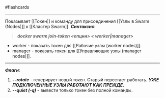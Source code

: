 #flashcards 
***
Показывает [[Токен]] и команду для присоединения [[Узлы в Swarm (Nodes)]] к [[Кластер Swarm]].
***Синтаксис***:
>***docker swarm join-token <опции> < worker|manager>***
- worker - показать токен для [[Рабочие узлы (worker nodes)]].
- manager - показать токен для [[Управляющие узлы (manager nodes)]].
***
***Флаги***:
1. ***--rotate*** - генерирует новый токен. Старый перестает работать. ***УЖЕ ПОДКЛЮЧЕННЫЕ УЗЛЫ РАБОТАЮТ КАК ПРЕЖДЕ.***
2. ***--quiet (-q)*** - вывести только токен без полной команды.